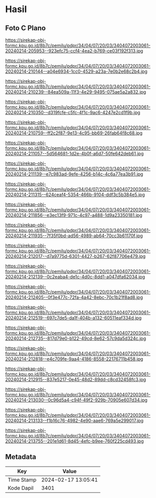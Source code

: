 # Hasil

## Foto C Plano

https://sirekap-obj-formc.kpu.go.id/8b7c/pemilu/pdpr/34/04/07/20/03/3404072003061-20240214-205953--923efc75-ccf4-4ea2-b769-ce03f192f313.jpg

https://sirekap-obj-formc.kpu.go.id/8b7c/pemilu/pdpr/34/04/07/20/03/3404072003061-20240214-210144--a04e6934-1cc0-4529-a23a-7e0b2e68c2b4.jpg

https://sirekap-obj-formc.kpu.go.id/8b7c/pemilu/pdpr/34/04/07/20/03/3404072003061-20240214-210239--84ea509a-11f3-4e29-9495-075ae5a2a832.jpg

https://sirekap-obj-formc.kpu.go.id/8b7c/pemilu/pdpr/34/04/07/20/03/3404072003061-20240214-210350--d319fcfe-c5fc-4f1c-9ac6-4247e2cd1f9b.jpg

https://sirekap-obj-formc.kpu.go.id/8b7c/pemilu/pdpr/34/04/07/20/03/3404072003061-20240214-210759--ff2c2f87-9e13-4c95-bb69-26fab64f8c68.jpg

https://sirekap-obj-formc.kpu.go.id/8b7c/pemilu/pdpr/34/04/07/20/03/3404072003061-20240214-211057--5d564681-1d2e-4b0f-a6d7-50fe642deb61.jpg

https://sirekap-obj-formc.kpu.go.id/8b7c/pemilu/pdpr/34/04/07/20/03/3404072003061-20240214-211139--e7c983ad-9efe-4256-b14c-4c6a77ea3b91.jpg

https://sirekap-obj-formc.kpu.go.id/8b7c/pemilu/pdpr/34/04/07/20/03/3404072003061-20240214-211315--624ceaf4-5354-466b-9104-ddf3c5b384e5.jpg

https://sirekap-obj-formc.kpu.go.id/8b7c/pemilu/pdpr/34/04/07/20/03/3404072003061-20240214-211856--e3ec13f9-971c-4c97-a488-1d9a23350181.jpg

https://sirekap-obj-formc.kpu.go.id/8b7c/pemilu/pdpr/34/04/07/20/03/3404072003061-20240214-211935--7f35f0bd-ad56-4989-ab64-70cc3b61170f.jpg

https://sirekap-obj-formc.kpu.go.id/8b7c/pemilu/pdpr/34/04/07/20/03/3404072003061-20240214-212017--d7a9775d-6301-4427-b267-62f87706e479.jpg

https://sirekap-obj-formc.kpu.go.id/8b7c/pemilu/pdpr/34/04/07/20/03/3404072003061-20240214-212139--0c2eaba4-de1c-4d0c-8dd1-a047dfa62034.jpg

https://sirekap-obj-formc.kpu.go.id/8b7c/pemilu/pdpr/34/04/07/20/03/3404072003061-20240214-212405--0f3e477c-72fa-4a42-8ebc-70c1b21f8ad8.jpg

https://sirekap-obj-formc.kpu.go.id/8b7c/pemilu/pdpr/34/04/07/20/03/3404072003061-20240214-212519--697c7de5-da1f-404b-a132-60511eaf334d.jpg

https://sirekap-obj-formc.kpu.go.id/8b7c/pemilu/pdpr/34/04/07/20/03/3404072003061-20240214-212735--817d79e0-b122-49cd-8e62-57c9da5d324c.jpg

https://sirekap-obj-formc.kpu.go.id/8b7c/pemilu/pdpr/34/04/07/20/03/3404072003061-20240214-212818--e4c709fe-9aa4-4186-8558-22176711b458.jpg

https://sirekap-obj-formc.kpu.go.id/8b7c/pemilu/pdpr/34/04/07/20/03/3404072003061-20240214-212915--837e5217-0e45-48d2-89dd-c8cd32458fc3.jpg

https://sirekap-obj-formc.kpu.go.id/8b7c/pemilu/pdpr/34/04/07/20/03/3404072003061-20240214-213030--0c96d5a4-c94f-49f2-929b-70905e607d34.jpg

https://sirekap-obj-formc.kpu.go.id/8b7c/pemilu/pdpr/34/04/07/20/03/3404072003061-20240214-213133--f1b16c76-4982-4e90-aae6-769a5e299017.jpg

https://sirekap-obj-formc.kpu.go.id/8b7c/pemilu/pdpr/34/04/07/20/03/3404072003061-20240214-213755--201e1d61-8d45-4efc-b9ee-760f225cd493.jpg


## Metadata

| Key        | Value               |
| ---------- | ------------------- |
| Time Stamp | 2024-02-17 13:05:41 |
| Kode Dapil | 3401                |



